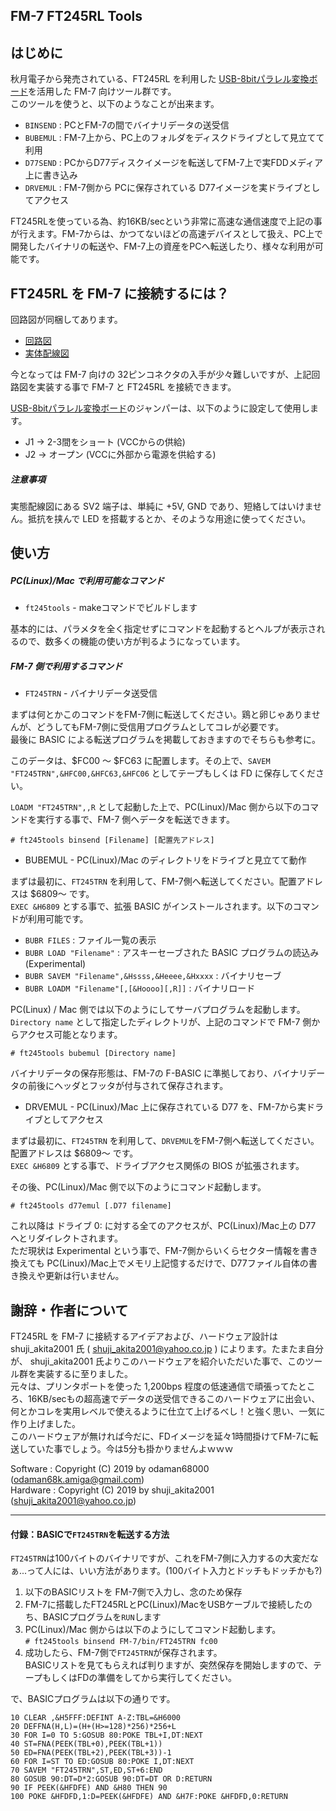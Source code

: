 FM-7 FT245RL Tools
-----

## はじめに

秋月電子から発売されている、FT245RL を利用した [USB-8bitパラレル変換ボード](http://akizukidenshi.com/catalog/g/gK-01799/)を活用した FM-7 向けツール群です。  
このツールを使うと、以下のようなことが出来ます。

* `BINSEND` : PCとFM-7の間でバイナリデータの送受信
* `BUBEMUL` : FM-7上から、PC上のフォルダをディスクドライブとして見立てて利用
* `D77SEND` : PCからD77ディスクイメージを転送してFM-7上で実FDDメディア上に書き込み
* `DRVEMUL` : FM-7側から PCに保存されている D77イメージを実ドライブとしてアクセス

FT245RLを使っている為、約16KB/secという非常に高速な通信速度で上記の事が行えます。FM-7からは、かつてないほどの高速デバイスとして扱え、PC上で開発したバイナリの転送や、FM-7上の資産をPCへ転送したり、様々な利用が可能です。

## FT245RL を FM-7 に接続するには？

回路図が同梱してあります。

* [回路図](https://github.com/odaman68000/FM7_FT245RL_TOOLS/blob/master/FM7用FT245回路図201905.png)
* [実体配線図](https://github.com/odaman68000/FM7_FT245RL_TOOLS/blob/master/FM7用FT245実体配線図201905.png)

今となっては FM-7 向けの 32ピンコネクタの入手が少々難しいですが、上記回路図を実装する事で FM-7 と FT245RL を接続できます。

[USB-8bitパラレル変換ボード](http://akizukidenshi.com/catalog/g/gK-01799/)のジャンパーは、以下のように設定して使用します。
* J1 → 2-3間をショート (VCCからの供給)
* J2 → オープン (VCCに外部から電源を供給する)

##### 注意事項

実態配線図にある SV2 端子は、単純に +5V, GND であり、短絡してはいけません。抵抗を挟んで LED を搭載するとか、そのような用途に使ってください。

## 使い方

##### PC(Linux)/Mac で利用可能なコマンド
* `ft245tools` - makeコマンドでビルドします

基本的には、パラメタを全く指定せずにコマンドを起動するとヘルプが表示されるので、数多くの機能の使い方が判るようになっています。

##### FM-7 側で利用するコマンド

* `FT245TRN` - バイナリデータ送受信

まずは何とかこのコマンドをFM-7側に転送してください。鶏と卵じゃありませんが、どうしてもFM-7側に受信用プログラムとしてコレが必要です。  
最後に BASIC による転送プログラムを掲載しておきますのでそちらも参考に。  

このデータは、$FC00 〜 $FC63 に配置します。その上で、`SAVEM "FT245TRN",&HFC00,&HFC63,&HFC06` としてテープもしくは FD に保存してください。  

`LOADM "FT245TRN",,R` として起動した上で、PC(Linux)/Mac 側から以下のコマンドを実行する事で、FM-7 側へデータを転送できます。

```
# ft245tools binsend [Filename] [配置先アドレス]
```
 
* BUBEMUL - PC(Linux)/Mac のディレクトリをドライブと見立てて動作

まずは最初に、`FT245TRN` を利用して、FM-7側へ転送してください。配置アドレスは $6809〜 です。  
`EXEC &H6809` とする事で、拡張 BASIC がインストールされます。以下のコマンドが利用可能です。

* `BUBR FILES` : ファイル一覧の表示
* `BUBR LOAD "Filename"` : アスキーセーブされた BASIC プログラムの読込み (Experimental)
* `BUBR SAVEM "Filename",&Hssss,&Heeee,&Hxxxx` : バイナリセーブ
* `BUBR LOADM "Filename"[,[&Hoooo][,R]]` : バイナリロード

PC(Linux) / Mac 側では以下のようにしてサーバプログラムを起動します。`Directory name` として指定したディレクトリが、上記のコマンドで FM-7 側からアクセス可能となります。

```
# ft245tools bubemul [Directory name]
```

バイナリデータの保存形態は、FM-7の F-BASIC に準拠しており、バイナリデータの前後にヘッダとフッタが付与されて保存されます。

* DRVEMUL - PC(Linux)/Mac 上に保存されている D77 を、FM-7から実ドライブとしてアクセス

まずは最初に、`FT245TRN` を利用して、`DRVEMUL`をFM-7側へ転送してください。配置アドレスは $6809〜 です。  
`EXEC &H6809` とする事で、ドライブアクセス関係の BIOS が拡張されます。  

その後、PC(Linux)/Mac 側で以下のようにコマンド起動します。

```
# ft245tools d77emul [.D77 filename]
```

これ以降は ドライブ 0: に対する全てのアクセスが、PC(Linux)/Mac上の D77 へとリダイレクトされます。  
ただ現状は Experimental という事で、FM-7側からいくらセクター情報を書き換えても PC(Linux)/Mac上でメモリ上記憶するだけで、D77ファイル自体の書き換えや更新は行いません。

## 謝辞・作者について

FT245RL を FM-7 に接続するアイデアおよび、ハードウェア設計は shuji_akita2001 氏 ( shuji_akita2001@yahoo.co.jp ) によります。たまたま自分が、 shuji_akita2001 氏よりこのハードウェアを紹介いただいた事で、このツール群を実装するに至りました。  
元々は、プリンタポートを使った 1,200bps 程度の低速通信で頑張ってたところ、16KB/secもの超高速でデータの送受信できるこのハードウェアに出会い、何とかコレを実用レベルで使えるように仕立て上げるべし！と強く思い、一気に作り上げました。  
このハードウェアが無ければ今だに、FDイメージを延々1時間掛けてFM-7に転送していた事でしょう。今は5分も掛かりませんよｗｗｗ

Software : Copyright (C) 2019 by odaman68000 (odaman68k.amiga@gmail.com)  
Hardware : Copyright (C) 2019 by shuji_akita2001 (shuji_akita2001@yahoo.co.jp)

-----
#### 付録：BASICで`FT245TRN`を転送する方法

`FT245TRN`は100バイトのバイナリですが、これをFM-7側に入力するの大変だなぁ...って人には、いい方法があります。(100バイト入力とドッチもドッチかも?)  

1. 以下のBASICリストを FM-7側で入力し、念のため保存
1. FM-7に搭載したFT245RLとPC(Linux)/MacをUSBケーブルで接続したのち、BASICプログラムを`RUN`します
1. PC(Linux)/Mac 側からは以下のようにしてコマンド起動します。  
    `# ft245tools binsend FM-7/bin/FT245TRN fc00`
1. 成功したら、FM-7側で`FT245TRN`が保存されます。  
    BASICリストを見てもらえれば判りますが、突然保存を開始しますので、テープもしくはFDの準備をしてから実行してください。

で、BASICプログラムは以下の通りです。

```
10 CLEAR ,&H5FFF:DEFINT A-Z:TBL=&H6000
20 DEFFNA(H,L)=(H+(H>=128)*256)*256+L
30 FOR I=0 TO 5:GOSUB 80:POKE TBL+I,DT:NEXT
40 ST=FNA(PEEK(TBL+0),PEEK(TBL+1))
50 ED=FNA(PEEK(TBL+2),PEEK(TBL+3))-1
60 FOR I=ST TO ED:GOSUB 80:POKE I,DT:NEXT
70 SAVEM "FT245TRN",ST,ED,ST+6:END
80 GOSUB 90:DT=D*2:GOSUB 90:DT=DT OR D:RETURN
90 IF PEEK(&HFDFE) AND &H80 THEN 90
100 POKE &HFDFD,1:D=PEEK(&HFDFE) AND &H7F:POKE &HFDFD,0:RETURN
```
